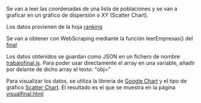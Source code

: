 Se van a leer las coordenadas de una lista de poblaciones y se van a graficar en un gráfico de dispersión o XY (Scatter Chart).

Los datos provienen de la hoja [ranking](file:///C:/Users/Lasalde/Documents/Ingenieria%20Tecnun/3%20A%C3%91O/Estad%C3%ADstica%20Industrial/final/ranking.html)

Se van a obtener con WebScraping mediante la función leerEmpresas() del [final](../geocoordenadas/final.js)

Los datos obtenidos se guardan como JSON en un fichero de nombre [trabajofinal.js](../geocoordenadas/trabajofinal.js). Para poder usar directamente el array en una variable, añadir por delante de dicho array el texto: "obj="

Para visualizar los datos, se utiliza la librería de [Google Chart](https://developers.google.com/chart/) y el tipo de gráfico [Scatter Chart](https://developers.google.com/chart/interactive/docs/gallery/scatterchart).
El resultado es el que se muestra en la página [visualfinal.html](../geocoordenadas/visualfinal.html)
